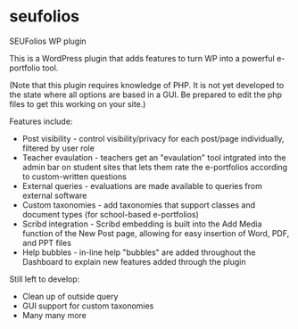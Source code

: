 seufolios
=========

SEUFolios WP plugin

This is a WordPress plugin that adds features to turn WP into a powerful e-portfolio tool. 

(Note that this plugin requires knowledge of PHP. It is not yet developed to the state where all options are based in a GUI. Be prepared to edit the php files to get this working on your site.)

Features include:
* Post visibility - control visibility/privacy for each post/page individually, filtered by user role
* Teacher evaulation - teachers get an "evaulation" tool intgrated into the admin bar on student sites that lets them rate the e-portfolios according to custom-written questions
* External queries - evaluations are made available to queries from external software
* Custom taxonomies - add taxonomies that support classes and document types (for school-based e-portfolios)
* Scribd integration - Scribd embedding is built into the Add Media function of the New Post page, allowing for easy insertion of Word, PDF, and PPT files
* Help bubbles - in-line help "bubbles" are added throughout the Dashboard to explain new features added through the plugin

Still left to develop:
* Clean up of outside query
* GUI support for custom taxonomies
* Many many more
